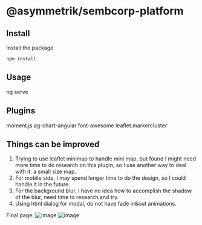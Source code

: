 # @asymmetrik/sembcorp-platform

## Install
Install the package
```
npm install
```

## Usage
ng serve

## Plugins
moment.js
ag-chart-angular
font-awesome
leaflet.markercluster


## Things can be improved
1. Trying to use leaflet minimap to handle mini map, but found I might need more time to do research on this plugin, so I use another way to deal with it: a small size map.
2. For mobile side, I may spend longer time to do the design, so I could handle it in the future.
3. For the background blur, I have no idea how to accomplish the shadow of the blur, need time to research and try.
4. Using html dialog for modal, do not have fade in&out animations.

Final page:
![image](https://github.com/karlHuang123/dc-text-repo/assets/81177242/543f1435-c1a7-4295-9a74-1af6e584b87d)
![image](https://github.com/karlHuang123/dc-text-repo/assets/81177242/64cce606-def6-4db1-9fcc-77b1dcb6b00a)





